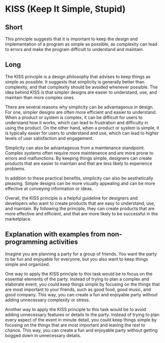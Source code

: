 # KISS (Keep It Simple, Stupid)
## Short
This principle suggests that it is important to keep the design and implementation of a program as simple as possible, as complexity can lead to errors and make the program difficult to understand and maintain.
## Long
The KISS principle is a design philosophy that advises to keep things as simple as possible. It suggests that simplicity is generally better than complexity, and that complexity should be avoided whenever possible. The idea behind KISS is that simpler designs are easier to understand, use, and maintain than more complex ones.

There are several reasons why simplicity can be advantageous in design. For one, simpler designs are often more efficient and easier to understand. When a product or system is complex, it can be difficult for users to understand how it works, which can lead to frustration and difficulty in using the product. On the other hand, when a product or system is simple, it is typically easier for users to understand and use, which can lead to higher levels of user satisfaction and engagement.

Simplicity can also be advantageous from a maintenance standpoint. Complex systems often require more maintenance and are more prone to errors and malfunctions. By keeping things simple, designers can create products that are easier to maintain and that are less likely to experience problems.

In addition to these practical benefits, simplicity can also be aesthetically pleasing. Simple designs can be more visually appealing and can be more effective at conveying information or ideas.

Overall, the KISS principle is a helpful guideline for designers and developers who want to create products that are easy to understand, use, and maintain. By following the principle, they can create products that are more effective and efficient, and that are more likely to be successful in the marketplace.
## Explanation with examples from non-programming activities
Imagine you are planning a party for a group of friends. You want the party to be fun and enjoyable for everyone, but you also want to keep things simple and organized.

One way to apply the KISS principle to this task would be to focus on the essential elements of the party. Instead of trying to plan a complex and elaborate event, you could keep things simple by focusing on the things that are most important to your friends, such as good food, good music, and good company. This way, you can create a fun and enjoyable party without adding unnecessary complexity or stress.

Another way to apply the KISS principle to this task would be to avoid adding unnecessary features or details to the party. Instead of trying to plan every aspect of the event in minute detail, you could keep things simple by focusing on the things that are most important and leaving the rest to chance. This way, you can create a fun and enjoyable party without getting bogged down in unnecessary details.
